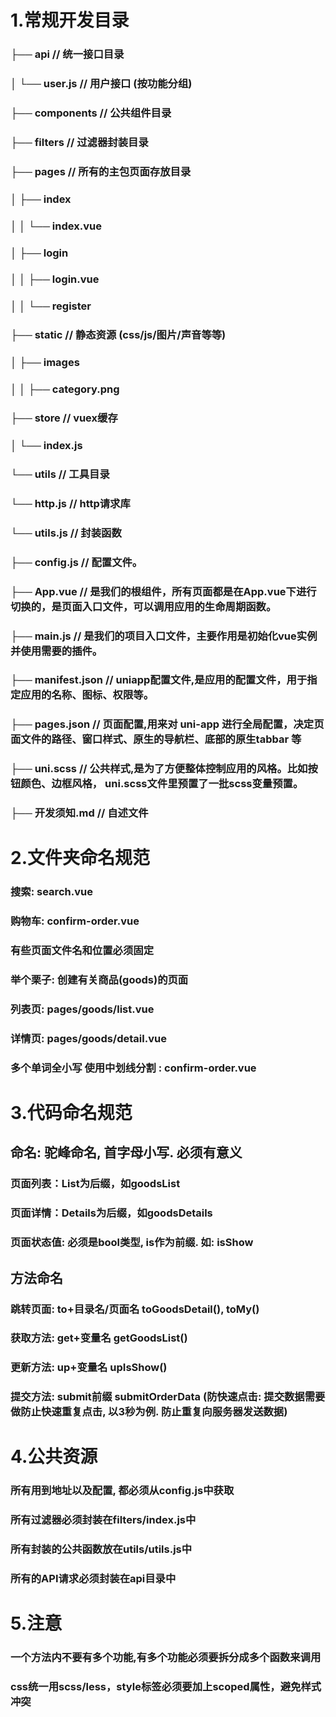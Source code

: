 # 1.常规开发目录
### ├── api             // 统一接口目录
### │   └── user.js     // 用户接口 (按功能分组)
### ├── components      // 公共组件目录
### ├── filters         // 过滤器封装目录
### ├── pages           // 所有的主包页面存放目录
### │   ├── index
### │   │   └── index.vue
### │   ├── login      
### │   │   ├── login.vue   
### │   │   └── register    
### ├── static          // 静态资源 (css/js/图片/声音等等)
### │   ├── images
### │   │   ├── category.png
### ├── store           // vuex缓存
### │   └── index.js
### └── utils           // 工具目录
###     └── http.js  // http请求库
###     └── utils.js  // 封装函数
### ├── config.js        // 配置文件。
### ├── App.vue         // 是我们的根组件，所有页面都是在App.vue下进行切换的，是页面入口文件，可以调用应用的生命周期函数。
### ├── main.js         // 是我们的项目入口文件，主要作用是初始化vue实例并使用需要的插件。
### ├── manifest.json   // uniapp配置文件,是应用的配置文件，用于指定应用的名称、图标、权限等。
### ├── pages.json      // 页面配置,用来对 uni-app 进行全局配置，决定页面文件的路径、窗口样式、原生的导航栏、底部的原生tabbar 等
### ├── uni.scss        // 公共样式,是为了方便整体控制应用的风格。比如按钮颜色、边框风格， uni.scss文件里预置了一批scss变量预置。
### ├── 开发须知.md     // 自述文件



# 2.文件夹命名规范
### 搜索: search.vue
### 购物车: confirm-order.vue
### 有些页面文件名和位置必须固定

### 举个栗子: 创建有关商品(goods)的页面
###	列表页: pages/goods/list.vue
###	详情页: pages/goods/detail.vue
### 多个单词全小写 使用中划线分割 : confirm-order.vue

# 3.代码命名规范
## 命名: 驼峰命名, 首字母小写. 必须有意义
### 页面列表：List为后缀，如goodsList
### 页面详情：Details为后缀，如goodsDetails
### 页面状态值: 必须是bool类型, is作为前缀. 如: isShow
## 方法命名
### 跳转页面: to+目录名/页面名 toGoodsDetail(), toMy()
### 获取方法: get+变量名 getGoodsList()
### 更新方法: up+变量名 upIsShow()
### 提交方法: submit前缀 submitOrderData	(防快速点击: 提交数据需要做防止快速重复点击, 以3秒为例. 防止重复向服务器发送数据)

# 4.公共资源
### 所有用到地址以及配置, 都必须从config.js中获取
### 所有过滤器必须封装在filters/index.js中
### 所有封装的公共函数放在utils/utils.js中
### 所有的API请求必须封装在api目录中

# 5.注意
### 一个方法内不要有多个功能,有多个功能必须要拆分成多个函数来调用
### css统一用scss/less，style标签必须要加上scoped属性，避免样式冲突